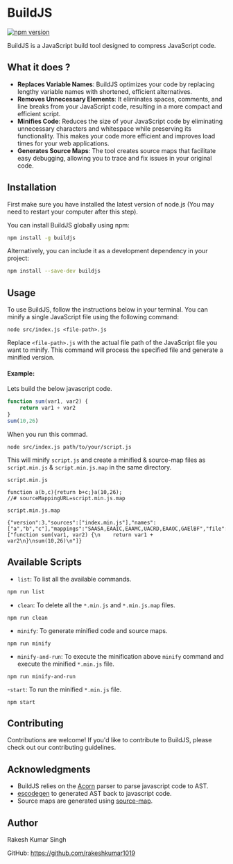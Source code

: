 # BuildJS
[![npm version](https://badge.fury.io/js/buildjs.svg)](https://badge.fury.io/js/buildjs)

BuildJS is a JavaScript build tool designed to compress JavaScript code. 

## What it does ?
- **Replaces Variable Names**: 
BuildJS optimizes your code by replacing lengthy variable names with shortened, efficient alternatives.
- **Removes Unnecessary Elements**: 
It eliminates spaces, comments, and line breaks from your JavaScript code, resulting in a more compact and efficient script.
- **Minifies Code**:
Reduces the size of your JavaScript code by eliminating unnecessary characters and whitespace while preserving its functionality. This makes your code more efficient and improves load times for your web applications.
- **Generates Source Maps**:
The tool creates source maps that facilitate easy debugging, allowing you to trace and fix issues in your original code.

## Installation

First make sure you have installed the latest version of node.js (You may need to restart your computer after this step).

You can install BuildJS globally using npm:

```bash
npm install -g buildjs
```
Alternatively, you can include it as a development dependency in your project:

```bash
npm install --save-dev buildjs
```
## Usage
To use BuildJS, follow the instructions below in your terminal. You can minify a single JavaScript file using the following command:

```
node src/index.js <file-path>.js
```

Replace `<file-path>.js` with the actual file path of the JavaScript file you want to minify. This command will process the specified file and generate a minified version.

#### Example: 
Lets build the below javascript code.

```javascript
function sum(var1, var2) {
    return var1 + var2
}
sum(10,26)
```
When you run this commad. 
```
node src/index.js path/to/your/script.js
```
This will minify `script.js` and create a minified & source-map files  as `script.min.js` & `script.min.js.map` in the same directory.

`script.min.js`
```
function a(b,c){return b+c;}a(10,26);
//# sourceMappingURL=script.min.js.map
```
`script.min.js.map`
```
{"version":3,"sources":["index.min.js"],"names":["a","b","c"],"mappings":"SAASA,EAAIC,EAAMC,UACRD,EAAOC,GAElBF","file":"index.min.js","sourcesContent":["function sum(var1, var2) {\n    return var1 + var2\n}\nsum(10,26)\n"]}
```





## Available Scripts
- `list`: To list all the available commands.

```bash
npm run list
```
- `clean`: To delete all the `*.min.js` and `*.min.js.map` files.
```
npm run clean
```
- `minify`: To generate minified code and source maps.
```
npm run minify
```
- `minify-and-run`: To execute the minification above `minify` command and execute the minified `*.min.js` file.
```
npm run minify-and-run
```
-`start`: To run the minified `*.min.js` file.
```
npm start
```

## Contributing
Contributions are welcome! If you'd like to contribute to BuildJS, please check out our contributing guidelines.

## Acknowledgments
- BuildJS relies on the [Acorn](https://www.npmjs.com/package/acorn) parser to parse javascript code to AST.
- [escodegen](https://www.npmjs.com/package/escodegen) to generated AST back to javascript code.
- Source maps are generated using [source-map](https://www.npmjs.com/package/source-map).

## Author
Rakesh Kumar Singh

GitHub: https://github.com/rakeshkumar1019
